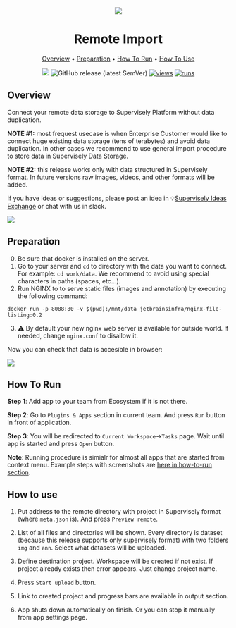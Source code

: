 <div align="center" markdown>

<img src="https://i.imgur.com/2Frrx7i.png"/>

# Remote Import

<p align="center">

  <a href="#Overview">Overview</a> •
  <a href="#Preparation">Preparation</a> •
  <a href="#How-To-Run">How To Run</a> •
  <a href="#How-To-Use">How To Use</a>
</p>

[![](https://img.shields.io/badge/slack-chat-green.svg?logo=slack)](https://supervise.ly/slack)
![GitHub release (latest SemVer)](https://img.shields.io/github/v/release/supervisely-ecosystem/remote-import)
[![views](https://app.supervise.ly/img/badges/views/supervisely-ecosystem/remote-import)](https://supervise.ly)
[![runs](https://app.supervise.ly/img/badges/runs/supervisely-ecosystem/remote-import)](https://supervise.ly)

</div>

## Overview

Connect your remote data storage to Supervisely Platform without data duplication.   

**NOTE #1:** most frequest usecase is when Enterprise Customer would like to connect huge existing data storage (tens of terabytes) and avoid data duplication. In other cases we recommend to use general import procedure to store data in Supervisely Data Storage.  

**NOTE #2:** this release works only with data structured in Supervisely format. In future versions raw images, videos, and other formats will be added. 

If you have ideas or suggestions, please post an idea in 💡[Supervisely Ideas Exchange](https://ideas.supervise.ly/) or chat with us in slack. 

<img src="https://i.imgur.com/AmnUCBV.png"/>


## Preparation

0. Be sure that docker is installed on the server.
1. Go to your server and `cd` to directory with the data you want to connect. For example: `cd work/data`. We recommend to avoid using special characters in paths (spaces, etc...).
2. Run NGINX to to serve static files (images and annotation) by executing the following command: 

`docker run -p 8088:80 -v $(pwd):/mnt/data jetbrainsinfra/nginx-file-listing:0.2`

3. ⚠️ By default your new nginx web server is available for outside world. If needed, change `nginx.conf` to disallow it.

Now you can check that data is accesible in browser:

<img src="https://media4.giphy.com/media/tgVlRYEBJKsGbZfZnM/giphy.gif"/>

## How To Run 
**Step 1**: Add app to your team from Ecosystem if it is not there.

**Step 2**: Go to `Plugins & Apps` section in current team. And press `Run` button in front of application.

**Step 3**: You will be redirected to `Current Workspace`->`Tasks` page. Wait until app is started and press `Open` button. 

**Note**: Running procedure is simialr for almost all apps that are started from context menu. Example steps with screenshots are [here in how-to-run section](https://github.com/supervisely-ecosystem/merge-classes#how-to-run). 


## How to use

1. Put address to the remote directory with project in Supervisely format (where `meta.json` is). And press `Preview remote`.

2. List of all files and directories will be shown. Every directory is dataset (because this release supports only supervisely format) with two folders `img` and `ann`. Select what datasets will be uploaded.

3. Define destination project. Workspace will be created if not exist. If project already exists then error appears. Just change project name.

4. Press `Start upload` button. 

5. Link to created project and progress bars are available in output section. 

6. App shuts down automatically on finish. Or you can stop it manually from app settings page.
